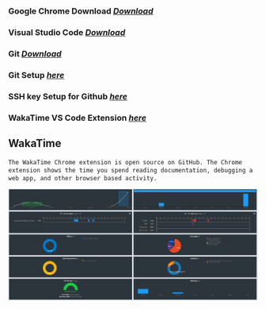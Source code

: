
### Google Chrome Download [_Download_][google chrome]  
### Visual Studio Code [_Download_][vs code]
### Git [_Download_][git]
### Git Setup [_here_][git setup]
### SSH key Setup for Github [_here_][ssh key setup]
### WakaTime VS Code Extension [_here_][wakatime]

## WakaTime  
    The WakaTime Chrome extension is open source on GitHub. The Chrome extension shows the time you spend reading documentation, debugging a web app, and other browser based activity.

![wakatime](readme_folder/wakatime.png)
























[ssh key setup]: https://kinsta.com/blog/generate-ssh-key/  
[google chrome]: https://www.google.com/chrome/browser-tools/  
[git]: https://git-scm.com/downloads  
[git setup]: https://git-scm.com/book/en/v2/Getting-Started-Installing-Git 
[vs code]: https://code.visualstudio.com/Download  
[wakatime]: https://wakatime.com/dashboard
